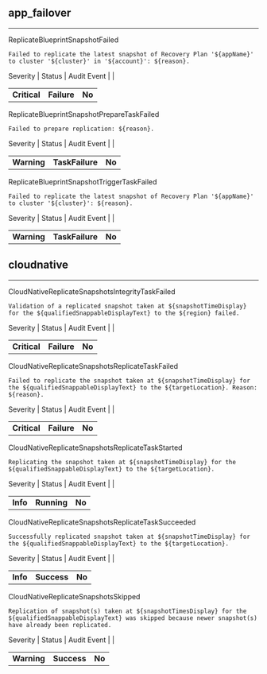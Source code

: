 ## app_failover

______________________________________________________________________

ReplicateBlueprintSnapshotFailed

```text
Failed to replicate the latest snapshot of Recovery Plan '${appName}' to cluster '${cluster}' in '${account}': ${reason}.
```

Severity | Status | Audit Event | |

|              |             |        |
| ------------ | ----------- | ------ |
| **Critical** | **Failure** | **No** |

ReplicateBlueprintSnapshotPrepareTaskFailed

```text
Failed to prepare replication: ${reason}.
```

Severity | Status | Audit Event | |

|             |                 |        |
| ----------- | --------------- | ------ |
| **Warning** | **TaskFailure** | **No** |

ReplicateBlueprintSnapshotTriggerTaskFailed

```text
Failed to replicate the latest snapshot of Recovery Plan '${appName}' to cluster '${cluster}': ${reason}.
```

Severity | Status | Audit Event | |

|             |                 |        |
| ----------- | --------------- | ------ |
| **Warning** | **TaskFailure** | **No** |

## cloudnative

______________________________________________________________________

CloudNativeReplicateSnapshotsIntegrityTaskFailed

```text
Validation of a replicated snapshot taken at ${snapshotTimeDisplay} for the ${qualifiedSnappableDisplayText} to the ${region} failed.
```

Severity | Status | Audit Event | |

|              |             |        |
| ------------ | ----------- | ------ |
| **Critical** | **Failure** | **No** |

CloudNativeReplicateSnapshotsReplicateTaskFailed

```text
Failed to replicate the snapshot taken at ${snapshotTimeDisplay} for the ${qualifiedSnappableDisplayText} to the ${targetLocation}. Reason: ${reason}.
```

Severity | Status | Audit Event | |

|              |             |        |
| ------------ | ----------- | ------ |
| **Critical** | **Failure** | **No** |

CloudNativeReplicateSnapshotsReplicateTaskStarted

```text
Replicating the snapshot taken at ${snapshotTimeDisplay} for the ${qualifiedSnappableDisplayText} to the ${targetLocation}.
```

Severity | Status | Audit Event | |

|          |             |        |
| -------- | ----------- | ------ |
| **Info** | **Running** | **No** |

CloudNativeReplicateSnapshotsReplicateTaskSucceeded

```text
Successfully replicated snapshot taken at ${snapshotTimeDisplay} for the ${qualifiedSnappableDisplayText} to the ${targetLocation}.
```

Severity | Status | Audit Event | |

|          |             |        |
| -------- | ----------- | ------ |
| **Info** | **Success** | **No** |

CloudNativeReplicateSnapshotsSkipped

```text
Replication of snapshot(s) taken at ${snapshotTimesDisplay} for the ${qualifiedSnappableDisplayText} was skipped because newer snapshot(s) have already been replicated.
```

Severity | Status | Audit Event | |

|             |             |        |
| ----------- | ----------- | ------ |
| **Warning** | **Success** | **No** |
